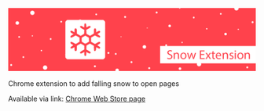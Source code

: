 <img src='github poster.jpg'>

Chrome extension to add falling snow to open pages

Available via link:
<a href="https://chrome.google.com/webstore/detail/snow/jhkicjpoijacjpgehbodajiighgpaila/"> Chrome Web Store page </a>
